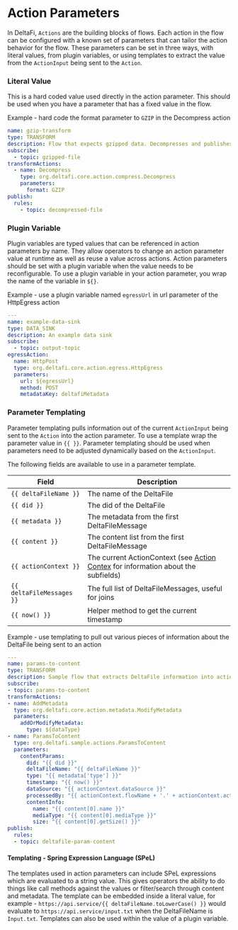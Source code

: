 # Action Parameters

In DeltaFi, `Actions` are the building blocks of flows. Each action in the flow can be configured with a known set of parameters that can tailor the action behavior for the flow. These parameters can be set in three ways, with literal values, from plugin variables, or using templates to extract the value from the `ActionInput` being sent to the `Action`.

### Literal Value

This is a hard coded value used directly in the action parameter. This should be used when you have a parameter that has a fixed value in the flow.

Example - hard code the format parameter to `GZIP` in the Decompress action

```yaml
name: gzip-transform
type: TRANSFORM
description: Flow that expects gzipped data. Decompresses and publishes the data.
subscribe:
  - topic: gzipped-file
transformActions:
  - name: Decompress
    type: org.deltafi.core.action.compress.Decompress
    parameters:
      format: GZIP
publish:
  rules:
    - topic: decompressed-file
```

### Plugin Variable

Plugin variables are typed values that can be referenced in action parameters by name.  They allow operators to change an action parameter value at runtime as well as reuse a value across actions.  Action parameters should be set with a plugin variable when the value needs to be reconfigurable.  To use a plugin variable in your action parameter, you wrap the name of the variable in `${}`.

Example - use a plugin variable named `egressUrl` in url parameter of the HttpEgress action

```yaml
---
name: example-data-sink
type: DATA_SINK
description: An example data sink
subscribe:
  - topic: output-topic
egressAction:
  name: HttpPost
  type: org.deltafi.core.action.egress.HttpEgress
  parameters:
    url: ${egressUrl}
    method: POST
    metadataKey: deltafiMetadata
```

### Parameter Templating

Parameter templating pulls information out of the current `ActionInput` being sent to the `Action` into the action parameter. To use a template wrap the parameter value in `{{ }}`. Parameter templating should be used when parameters need to be adjusted dynamically based on the `ActionInput`.  

The following fields are available to use in a parameter template.

| Field | Description | 
|-------|-------------|
| `{{ deltaFileName }}` | The name of the DeltaFile |
| `{{ did }}` | The did of the DeltaFile |
| `{{ metadata }}` | The metadata from the first DeltaFileMessage |
| `{{ content }}` | The content list from the first DeltaFileMessage |
| `{{ actionContext }}` | The current ActionContext (see [Action Contex](actions#context) for information about the subfields) |
| `{{ deltaFileMessages }}` | The full list of DeltaFileMessages, useful for joins |
| `{{ now() }}` | Helper method to get the current timestamp |

Example - use templating to pull out various pieces of information about the DeltaFile being sent to an action

```yaml
---
name: params-to-content
type: TRANSFORM
description: Sample flow that extracts DeltaFile information into action parameters
subscribe:
- topic: params-to-content
transformActions:
- name: AddMetadata
  type: org.deltafi.core.action.metadata.ModifyMetadata
  parameters:
    addOrModifyMetadata:
      type: ${dataType}
- name: ParamsToContent
  type: org.deltafi.sample.actions.ParamsToContent
  parameters:
    contentParams:
      did: "{{ did }}"
      deltaFileName: "{{ deltaFileName }}"
      type: "{{ metadata['type'] }}"
      timestamp: "{{ now() }}"
      dataSource: "{{ actionContext.dataSource }}"
      processedBy: "{{ actionContext.flowName + '.' + actionContext.actionName }}"
      contentInfo:
        name: "{{ content[0].name }}"
        mediaType: "{{ content[0].mediaType }}"
        size: "{{ content[0].getSize() }}"
publish:
  rules:
  - topic: deltafile-param-content
```

#### Templating - Spring Expression Language (SPeL)

The templates used in action parameters can include SPeL expressions which are evaluated to a string value. This gives operators the ability to do things like call methods against the values or filter/search through content and metadata. The template can be embedded inside a literal value, for example - `https://api.service/{{ deltaFileName.toLowerCase() }}` would evaluate to `https://api.service/input.txt` when the DeltaFileName is `Input.txt`. Templates can also be used within the value of a plugin variable.